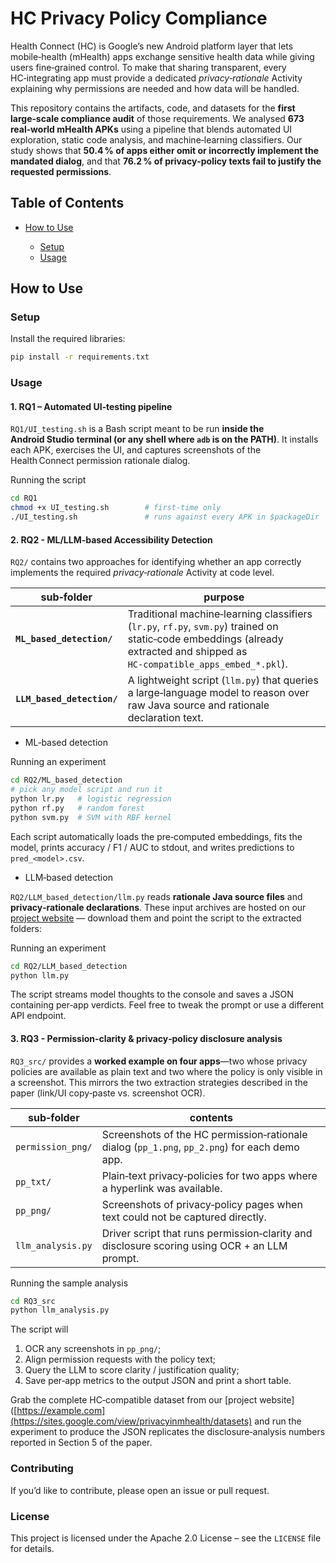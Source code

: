 # HC Privacy Policy Compliance

Health Connect (HC) is Google’s new Android platform layer that lets mobile‑health (mHealth) apps exchange sensitive health data while giving users fine‑grained control. To make that sharing transparent, every HC‑integrating app must provide a dedicated *privacy‑rationale* Activity explaining why permissions are needed and how data will be handled.

This repository contains the artifacts, code, and datasets for the **first large‑scale compliance audit** of those requirements. We analysed **673 real‑world mHealth APKs** using a pipeline that blends automated UI exploration, static code analysis, and machine‑learning classifiers. Our study shows that **50.4 % of apps either omit or incorrectly implement the mandated dialog**, and that **76.2 % of privacy‑policy texts fail to justify the requested permissions**.

## Table of Contents

* [How to Use](#how-to-use)

  * [Setup](#setup)
  * [Usage](#usage)
  

## How to Use

### Setup

Install the required libraries:

```bash
pip install -r requirements.txt
```

### Usage

#### 1. RQ1 – Automated UI‑testing pipeline

`RQ1/UI_testing.sh` is a Bash script meant to be run **inside the Android Studio terminal (or any shell where `adb` is on the PATH)**. It installs each APK, exercises the UI, and captures screenshots of the Health Connect permission rationale dialog.

Running the script

  ```bash
  cd RQ1
  chmod +x UI_testing.sh        # first‑time only
  ./UI_testing.sh               # runs against every APK in $packageDir
  ```


#### 2. RQ2 - ML/LLM-based Accessibility Detection

`RQ2/` contains two approaches for identifying whether an app correctly implements the required *privacy‑rationale* Activity at code level.

| sub‑folder                 | purpose                                                                                                                                                                      |
| -------------------------- | ---------------------------------------------------------------------------------------------------------------------------------------------------------------------------- |
| **`ML_based_detection/`**  | Traditional machine‑learning classifiers (`lr.py`, `rf.py`, `svm.py`) trained on static‑code embeddings (already extracted and shipped as `HC‑compatible_apps_embed_*.pkl`). |
| **`LLM_based_detection/`** | A lightweight script (`llm.py`) that queries a large‑language model to reason over raw Java source and rationale declaration text.                                                  |


* ML‑based detection

Running an experiment

  ```bash
  cd RQ2/ML_based_detection
  # pick any model script and run it
  python lr.py   # logistic regression
  python rf.py   # random forest
  python svm.py  # SVM with RBF kernel
  ```
  
  Each script automatically loads the pre‑computed embeddings, fits the model, prints accuracy / F1 / AUC to stdout, and writes predictions to `pred_<model>.csv`.

* LLM‑based detection

`RQ2/LLM_based_detection/llm.py` reads **rationale Java source files** and **privacy‑rationale declarations**. These input archives are hosted on our [project website](https://sites.google.com/view/privacyinmhealth/datasets) — download them and point the script to the extracted folders:

Running an experiment
```bash
cd RQ2/LLM_based_detection
python llm.py
```

The script streams model thoughts to the console and saves a JSON containing per‑app verdicts. Feel free to tweak the prompt or use a different API endpoint.

#### 3. RQ3 - Permission‑clarity & privacy‑policy disclosure analysis

`RQ3_src/` provides a **worked example on four apps**—two whose privacy policies are available as plain text and two where the policy is only visible in a screenshot. This mirrors the two extraction strategies described in the paper (link/UI copy‑paste vs. screenshot OCR).

| sub‑folder        | contents                                                                                      |
| ----------------- | --------------------------------------------------------------------------------------------- |
| `permission_png/` | Screenshots of the HC permission‑rationale dialog (`pp_1.png`, `pp_2.png`) for each demo app. |
| `pp_txt/`         | Plain‑text privacy‑policies for two apps where a hyperlink was available.                     |
| `pp_png/`         | Screenshots of privacy‑policy pages when text could not be captured directly.                 |
| `llm_analysis.py` | Driver script that runs permission‑clarity and disclosure scoring using OCR + an LLM prompt.  |

Running the sample analysis

```bash
cd RQ3_src
python llm_analysis.py 
```

The script will

1. OCR any screenshots in `pp_png/`;
2. Align permission requests with the policy text;
3. Query the LLM to score clarity / justification quality;
4. Save per‑app metrics to the output JSON and print a short table.

Grab the complete HC‑compatible dataset from our [project website]([https://example.com](https://sites.google.com/view/privacyinmhealth/datasets) and run the experiment to produce the JSON replicates the disclosure‑analysis numbers reported in Section 5 of the paper.


### Contributing

If you’d like to contribute, please open an issue or pull request.

### License

This project is licensed under the Apache 2.0 License – see the `LICENSE` file for details.
